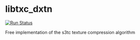 # libtxc_dxtn

 [![Run Status](https://api.shippable.com/projects/582ce4e41845dd10001a00f4/badge?branch=master)](https://app.shippable.com/github/UnitedRPMs/libtxc_dxtn) 

Free implementation of the s3tc texture compression algorithm
